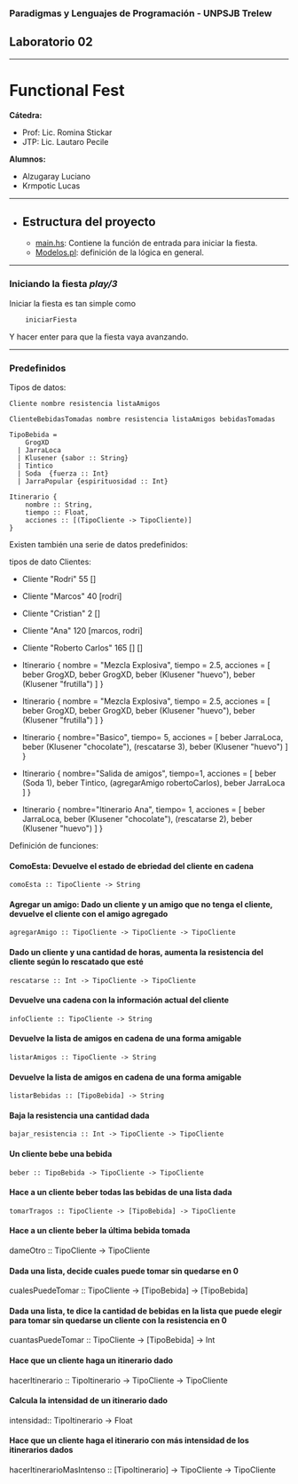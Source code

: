 ### Paradigmas y Lenguajes de Programación - UNPSJB Trelew

## Laboratorio 02

---

# Functional Fest

**Cátedra:**
+ Prof: Lic. Romina Stickar
+ JTP:  Lic. Lautaro Pecile

**Alumnos:**
+ Alzugaray Luciano
+ Krmpotic Lucas

---

+ ## Estructura del proyecto
    + [main.hs](main.hs): Contiene la función de entrada para iniciar la fiesta.
    + [Modelos.pl](Modelos.pl): definición de la lógica en general.

---


### Iniciando la fiesta *play/3*

Iniciar la fiesta es tan simple como 

```haskell
    iniciarFiesta
```
Y hacer enter para que la fiesta vaya avanzando.

---
### Predefinidos

Tipos de datos: 

    Cliente nombre resistencia listaAmigos

    ClienteBebidasTomadas nombre resistencia listaAmigos bebidasTomadas

    TipoBebida = 
        GrogXD 
      | JarraLoca
      | Klusener {sabor :: String}
      | Tintico
      | Soda  {fuerza :: Int}
      | JarraPopular {espirituosidad :: Int}

    Itinerario {
        nombre :: String, 
        tiempo :: Float, 
        acciones :: [(TipoCliente -> TipoCliente)]
    }

Existen también una serie de datos predefinidos:

tipos de dato Clientes:
 - Cliente "Rodri" 55 [] 
 - Cliente "Marcos" 40 [rodri]
 - Cliente "Cristian" 2  []
 - Cliente "Ana"  120 [marcos, rodri]
 - Cliente "Roberto Carlos" 165 [] []

 -  Itinerario {
        nombre = "Mezcla Explosiva", 
        tiempo = 2.5, 
        acciones = [
            beber GrogXD,
            beber GrogXD, 
            beber (Klusener "huevo"), 
            beber (Klusener "frutilla")
        ]
    }

 -  Itinerario {
        nombre = "Mezcla Explosiva", 
        tiempo = 2.5, 
        acciones = [
            beber GrogXD,
            beber GrogXD, 
            beber (Klusener "huevo"), 
            beber (Klusener "frutilla")
        ]
    }

 -  Itinerario {
        nombre="Basico",
        tiempo= 5, 
        acciones = [
            beber JarraLoca, 
            beber (Klusener "chocolate"), 
            (rescatarse 3), 
            beber (Klusener "huevo")
        ]
    }

 -  Itinerario {
        nombre="Salida de amigos", 
        tiempo=1, 
        acciones = [
            beber (Soda 1), 
            beber Tintico, 
            (agregarAmigo robertoCarlos), 
            beber JarraLoca
        ]
    }

 -  Itinerario {
        nombre="Itinerario Ana",
        tiempo= 1, 
        acciones = [
            beber JarraLoca, 
            beber (Klusener "chocolate"), 
            (rescatarse 2), 
            beber (Klusener "huevo")
        ]
    }

Definición de funciones:
    
#### ComoEsta: Devuelve el estado de ebriedad del cliente en cadena

    comoEsta :: TipoCliente -> String

#### Agregar un amigo: Dado un cliente y un amigo que no tenga el cliente, devuelve el cliente con el amigo agregado
    agregarAmigo :: TipoCliente -> TipoCliente -> TipoCliente

#### Dado un cliente y una cantidad de horas, aumenta la resistencia del cliente según lo rescatado que esté
    rescatarse :: Int -> TipoCliente -> TipoCliente

#### Devuelve una cadena con la información actual del cliente

    infoCliente :: TipoCliente -> String

#### Devuelve la lista de amigos en cadena de una forma amigable
    listarAmigos :: TipoCliente -> String

#### Devuelve la lista de amigos en cadena de una forma amigable
    listarBebidas :: [TipoBebida] -> String

#### Baja la resistencia una cantidad dada
    bajar_resistencia :: Int -> TipoCliente -> TipoCliente

#### Un cliente bebe una bebida
    beber :: TipoBebida -> TipoCliente -> TipoCliente

#### Hace a un cliente beber todas las bebidas de una lista dada
    tomarTragos :: TipoCliente -> [TipoBebida] -> TipoCliente

#### Hace a un cliente beber la última bebida tomada
dameOtro :: TipoCliente -> TipoCliente

#### Dada una lista, decide cuales puede tomar sin quedarse en 0
cualesPuedeTomar :: TipoCliente -> [TipoBebida] -> [TipoBebida]

#### Dada una lista, te dice la cantidad de bebidas en la lista que puede elegir para tomar sin quedarse un cliente con la resistencia en 0
cuantasPuedeTomar :: TipoCliente -> [TipoBebida] -> Int

#### Hace que un cliente haga un itinerario dado
hacerItinerario :: TipoItinerario -> TipoCliente -> TipoCliente

#### Calcula la intensidad de un itinerario dado
intensidad:: TipoItinerario -> Float

#### Hace que un cliente haga el itinerario con más intensidad de los itinerarios dados
hacerItinerarioMasIntenso :: [TipoItinerario] -> TipoCliente -> TipoCliente

